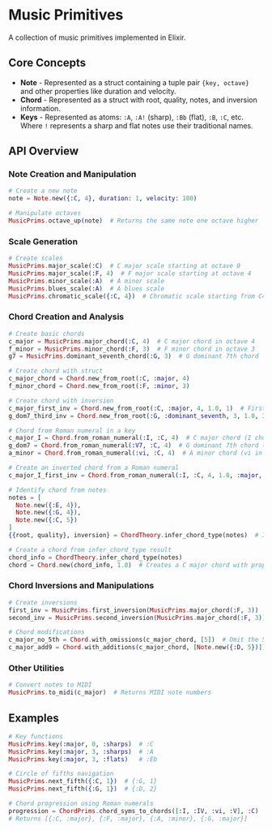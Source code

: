 # Music Primitives

A collection of music primitives implemented in Elixir.

## Core Concepts

- **Note** - Represented as a struct containing a tuple pair `{key, octave}` and other properties like duration and velocity.
- **Chord** - Represented as a struct with root, quality, notes, and inversion information.
- **Keys** - Represented as atoms: `:A`, `:A!` (sharp), `:Bb` (flat), `:B`, `:C`, etc. Where `!` represents a sharp and flat notes use their traditional names.

## API Overview

### Note Creation and Manipulation

```elixir
# Create a new note
note = Note.new({:C, 4}, duration: 1, velocity: 100)

# Manipulate octaves
MusicPrims.octave_up(note)  # Returns the same note one octave higher
```

### Scale Generation

```elixir
# Create scales
MusicPrims.major_scale(:C)  # C major scale starting at octave 0
MusicPrims.major_scale(:F, 4)  # F major scale starting at octave 4
MusicPrims.minor_scale(:A)  # A minor scale
MusicPrims.blues_scale(:A)  # A blues scale
MusicPrims.chromatic_scale({:C, 4})  # Chromatic scale starting from C4
```

### Chord Creation and Analysis

```elixir
# Create basic chords
c_major = MusicPrims.major_chord(:C, 4)  # C major chord in octave 4
f_minor = MusicPrims.minor_chord(:F, 3)  # F minor chord in octave 3
g7 = MusicPrims.dominant_seventh_chord(:G, 3)  # G dominant 7th chord

# Create chord with struct
c_major_chord = Chord.new_from_root(:C, :major, 4)
f_minor_chord = Chord.new_from_root(:F, :minor, 3)

# Create chord with inversion
c_major_first_inv = Chord.new_from_root(:C, :major, 4, 1.0, 1)  # First inversion
g_dom7_third_inv = Chord.new_from_root(:G, :dominant_seventh, 3, 1.0, 3)  # Third inversion

# Chord from Roman numeral in a key
c_major_I = Chord.from_roman_numeral(:I, :C, 4)  # C major chord (I chord in C major)
g_dom7 = Chord.from_roman_numeral(:V7, :C, 4)  # G dominant 7th chord (V7 in C major)
a_minor = Chord.from_roman_numeral(:vi, :C, 4)  # A minor chord (vi in C major)

# Create an inverted chord from a Roman numeral
c_major_I_first_inv = Chord.from_roman_numeral(:I, :C, 4, 1.0, :major, 1)  # First inversion

# Identify chord from notes
notes = [
  Note.new({:E, 4}),
  Note.new({:G, 4}),
  Note.new({:C, 5})
]
{{root, quality}, inversion} = ChordTheory.infer_chord_type(notes)  # Identifies as C major, first inversion

# Create a chord from infer_chord_type result
chord_info = ChordTheory.infer_chord_type(notes)
chord = Chord.new(chord_info, 1.0)  # Creates a C major chord with proper inversion
```

### Chord Inversions and Manipulations

```elixir
# Create inversions
first_inv = MusicPrims.first_inversion(MusicPrims.major_chord(:F, 3))  # First inversion of F major
second_inv = MusicPrims.second_inversion(MusicPrims.major_chord(:F, 3))  # Second inversion of F major

# Chord modifications
c_major_no_5th = Chord.with_omissions(c_major_chord, [5])  # Omit the 5th
c_major_add9 = Chord.with_additions(c_major_chord, [Note.new({:D, 5})])  # Add the 9th
```

### Other Utilities

```elixir
# Convert notes to MIDI
MusicPrims.to_midi(c_major)  # Returns MIDI note numbers
```

## Examples

```elixir
# Key functions
MusicPrims.key(:major, 0, :sharps)  # :C
MusicPrims.key(:major, 3, :sharps)  # :A
MusicPrims.key(:major, 3, :flats)   # :Eb

# Circle of fifths navigation
MusicPrims.next_fifth({:C, 1})  # {:G, 1}
MusicPrims.next_fifth({:G, 1})  # {:D, 2}

# Chord progression using Roman numerals
progression = ChordPrims.chord_syms_to_chords([:I, :IV, :vi, :V], :C)
# Returns [{:C, :major}, {:F, :major}, {:A, :minor}, {:G, :major}]
```

